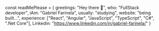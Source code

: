 
const readMePlease = {
    greetings: "Hey there 👋",
    who: "FullStack developer",
    iAm: "Gabriel Farinela",
    usually: "studying",
    website: "being built...",
    experience: ["React", "Angular", "JavaScript", "TypeScript", "C#", ".Net Core"],
    Linkedin: "https://www.linkedin.com/in/gabriel-farinela/"
}
